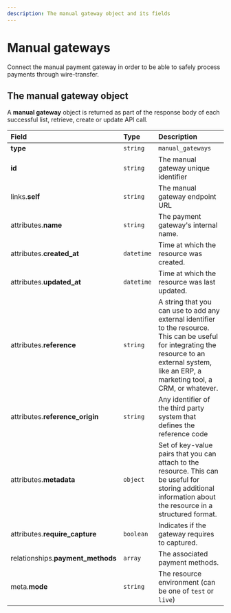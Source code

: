 ```yaml
---
description: The manual gateway object and its fields
---
```


# Manual gateways

Connect the manual payment gateway in order to be able to safely process payments through wire-transfer.

## The manual gateway object

A **manual gateway** object is returned as part of the response body of each successful list, retrieve, create or update API call.

| Field | Type | Description |
| :--- | :--- | :--- |
| **type** | `string` | `manual_gateways` |
| **id** | `string` | The manual gateway unique identifier |
| links.**self** | `string` | The manual gateway endpoint URL |
| attributes.**name** | `string` | The payment gateway's internal name. |
| attributes.**created\_at** | `datetime` | Time at which the resource was created. |
| attributes.**updated\_at** | `datetime` | Time at which the resource was last updated. |
| attributes.**reference** | `string` | A string that you can use to add any external identifier to the resource. This can be useful for integrating the resource to an external system, like an ERP, a marketing tool, a CRM, or whatever. |
| attributes.**reference\_origin** | `string` | Any identifier of the third party system that defines the reference code |
| attributes.**metadata** | `object` | Set of key-value pairs that you can attach to the resource. This can be useful for storing additional information about the resource in a structured format. |
| attributes.**require\_capture** | `boolean` | Indicates if the gateway requires to captured. |
| relationships.**payment\_methods** | `array` | The associated payment methods. |
| meta.**mode** | `string` | The resource environment \(can be one of `test` or `live`\) |

